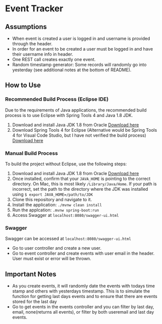 # Event Tracker

## Assumptions
- When event is created a user is logged in and username is provided through the header. 
- In order for an event to be created a user must be logged in and have their username info in header.
- One REST call creates exactly one event.
- Random timestamp generator: Some records will randomly go into yesterday (see additional notes at the bottom of README).

## How to Use
### Recommended Build Process (Eclipse IDE)
Due to the requirements of Java applications, the recommended build process is to use Eclipse with Spring Tools 4 and Java 1.8 JDK.

1. Download and install Java JDK 1.8 from Oracle [Download here](https://www.oracle.com/java/technologies/javase/javase-jdk8-downloads.html)
2. Download Spring Tools 4 for Eclipse (Alternative would be Spring Tools 4 for Visual Code Studio, but I have not verified the build process) [Download here](https://spring.io/tools)

### Manual Build Process 
To build the project without Eclipse, use the following steps:

1. Download and install Java JDK 1.8 from Oracle [Download here](https://www.oracle.com/java/technologies/javase/javase-jdk8-downloads.html)
2. Once installed, confirm that your `JAVA_HOME` is pointing to the correct directory. On Mac, this is most likely `/Library/Java/Home`. If your path is incorrect, set the path to the directory where the JDK was installed using `$ export JAVA_HOME=/path/to/JDK`
3. Clone this repository and navigate to it.
4. Install the application: `./mvnw clean install`
5. Run the applcation: `.mvnw spring-boot:run`
6. Access Swagger at `localhost:8080/swagger-ui.html`

### Swagger
Swagger can be accessed at `localhost:8080/swagger-ui.html`

- Go to user controller and create a new user.
- Go to event controller and create events with user email in the header. User must exist or error will be thrown.

## Important Notes
- As you create events, it will randomly date the events with todays time stamp and others with yesterdays timestamp.  This is to simulate the function for getting last days events and to ensure that there are events stored for the last day
- Go to get events in the events controller and you can filter by last day, email, none(returns all events), or filter by both useremail and last day events.